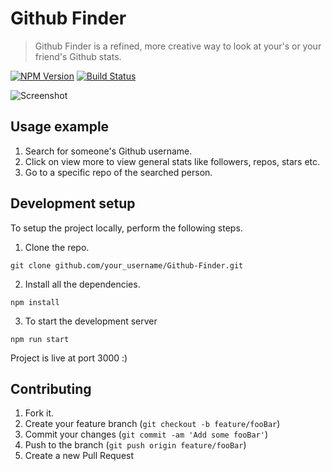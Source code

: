 # Github Finder
> Github Finder is a refined, more creative way to look at your's or your friend's Github stats.

[![NPM Version][npm-image]][npm-url]
[![Build Status][travis-image]][travis-url]




![Screenshot](https://github.com/iemprashant)


## Usage example

1. Search for someone's Github username.
2. Click on view more to view general stats like followers, repos, stars etc.
3. Go to a specific repo of the searched person.

## Development setup

To setup the project locally, perform the following steps.

1. Clone the repo.

```
git clone github.com/your_username/Github-Finder.git
```
2. Install all the dependencies.

```
npm install
```
3. To start the development server

```
npm run start
```
Project is live at port 3000 :)

## Contributing

1. Fork it.
2. Create your feature branch (`git checkout -b feature/fooBar`)
3. Commit your changes (`git commit -am 'Add some fooBar'`)
4. Push to the branch (`git push origin feature/fooBar`)
5. Create a new Pull Request

<!-- Markdown link & img dfn's -->
[npm-image]: https://img.shields.io/npm/v/datadog-metrics.svg?style=flat-square
[npm-url]: https://npmjs.org/package/datadog-metrics
[npm-downloads]: https://img.shields.io/npm/dm/datadog-metrics.svg?style=flat-square
[travis-image]: https://img.shields.io/travis/dbader/node-datadog-metrics/master.svg?style=flat-square
[travis-url]: https://travis-ci.org/dbader/node-datadog-metrics
[wiki]: https://github.com/yourname/yourproject/wiki

